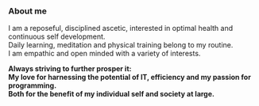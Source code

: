 ### About me


I am a reposeful, disciplined ascetic, interested in optimal health and continuous self development.<br>
Daily learning, meditation and physical training belong to my routine.<br>
I am empathic and open minded with a variety of interests.

**Always striving to further prosper it:<br>
My love for harnessing the potential of IT, efficiency and my passion for programming.<br>
Both for the benefit of my individual self and society at large.**
